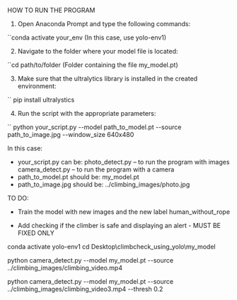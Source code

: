HOW TO RUN THE PROGRAM

1. Open Anaconda Prompt and type the following commands:

``conda activate your_env (In this case, use yolo-env1)

2. Navigate to the folder where your model file is located:

``cd path/to/folder (Folder containing the file my_model.pt)

3. Make sure that the ultralytics library is installed in the created environment:

`` pip install ultralystics

4. Run the script with the appropriate parameters:

`` python your_script.py --model path_to_model.pt --source path_to_image.jpg --window_size 640x480

In this case:

* your_script.py can be:
    photo_detect.py – to run the program with images
    camera_detect.py – to run the program with a camera
* path_to_model.pt should be:
    my_model.pt
* path_to_image.jpg should be:
    ../climbing_images/photo.jpg

TO DO:

* Train the model with new images and the new label human_without_rope

* Add checking if the climber is safe and displaying an alert - MUST BE FIXED ONLY


conda activate yolo-env1
cd Desktop\climbcheck_using_yolo\my_model

python camera_detect.py --model my_model.pt --source ../climbing_images/climbing_video.mp4

python camera_detect.py --model my_model.pt --source ../climbing_images/climbing_video3.mp4 --thresh 0.2

